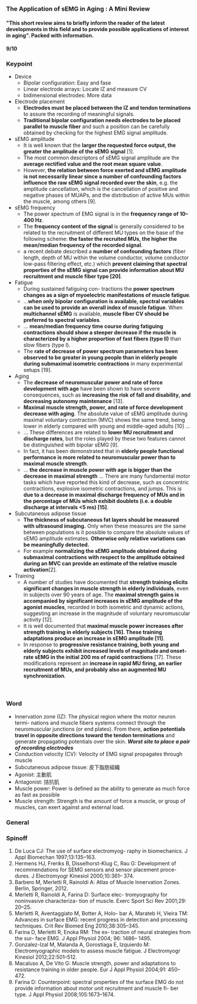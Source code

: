 ### The Application of sEMG in Aging : A Mini Review

#### "This short review aims to briefly inform the reader of the latest developments in this field and to provide possible applications of interest in aging". Packed with information. 

#### 9/10


### Keypoint        
* Device
    - Bipolar configuration: Easy and fase 
    - Linear electrode arrays: Locate IZ and measure CV
    - bidimensional electrodes: More data
* Electrode placement
    - **Electrodes must be placed between the IZ and tendon terminations** to assure the recording of meaningful signals. 
    - **Traditional bipolar configuration needs electrodes to be placed parallel to muscle fiber** and such a position can be carefully obtained by checking for the highest EMG signal amplitude. 
* sEMG amplitude
    - It is well known that the **larger the requested force output, the greater the amplitude of the sEMG signal** [1]. 
    - The most common descriptors of sEMG signal amplitude are the **average rectified value and the root mean square value**. 
    - However, **the relation between force exerted and sEMG amplitude is not necessarily linear since a number of confounding factors influence the raw sEMG signal recorded over the skin**, e.g. the amplitude cancellation, which is the cancellation of positive and negative phases of MUAPs, and the distribution of active MUs within the muscle, among others [9].
* sEMG frequency
    - The power spectrum of EMG signal is in the **frequency range of 10–400 Hz**.
    - The **frequency content of the signal** is generally considered to be related to the recruitment of different MU types on the base of the following scheme: **the faster the recruited MUs, the higher the mean/median frequency of the recorded signal**.   
    - a recent debate described a **number of confounding factors** (fiber length, depth of MU within the volume conductor, volume conductor low-pass filtering effect, etc.) which **prevent claiming that spectral properties of the sEMG signal can provide information about MU recruitment and muscle fiber type [20]**. 
* Fatigue
    - During sustained fatiguing con- tractions the **power spectrum changes as a sign of myoelectric manifestations of muscle fatigue**.
    - ...**when only bipolar configuration is available, spectral variables can be used to provide an overall index of muscle fatigue**. When **multichannel sEMG** is available, **muscle fiber CV should be preferred to spectral variables**. 
    - ... **mean/median frequency time course during fatiguing contractions should show a steeper decrease if the muscle is characterized by a higher proportion of fast fibers (type II)** than slow fibers (type I). 
    - The **rate of decrease of power spectrum parameters has been observed to be greater in young people than in elderly people during submaximal isometric contractions** in many experimental setups [19].  
* Aging
    - The **decrease of neuromuscular power and rate of force development with age** have been shown to have severe consequences, such as **increasing the risk of fall and disability, and decreasing autonomy maintenance** [13].
    - **Maximal muscle strength, power, and rate of force development decrease with aging**. The absolute value of sEMG amplitude during maximal voluntary contraction (MVC) shows the same trend, being lower in elderly compared with young and middle-aged adults [10] ...
    - ... These differences are related to **lower MU recruitment and discharge rates**, but the roles played by these two features cannot be distinguished with bipolar sEMG [9].
    - In fact, it has been demonstrated that in **elderly people functional performance is more related to neuromuscular power than to maximal muscle strength**.
    - ... **the decrease in muscle power with age is bigger than the decrease in maximal strength** ... There are many fundamental motor tasks which have reported this kind of decrease, such as concentric contractions, explosive isometric contractions, and jumps. This is **due to a decrease in maximal discharge frequency of MUs and in the percentage of MUs which exhibit doublets (i.e. a double discharge at intervals <5 ms) [15]**.
*  Subcutaneous adipose tissue 
    - **The thickness of subcutaneous fat layers should be measured with ultrasound imaging.** Only when these measures are the same between populations is it possible to compare the absolute values of sEMG amplitude estimates. **Otherwise only relative variations can be meaningfully detected.**
    - For example **normalizing the sEMG amplitude obtained during submaximal contractions with respect to the amplitude obtained during an MVC can provide an estimate of the relative muscle activation**[2].
* Training
    - A number of studies have documented that **strength training elicits significant changes in muscle strength in elderly individuals**, even in subjects over 90 years of age. The **maximal strength gains is accompanied by significant increases in sEMG amplitude of the agonist muscles**, recorded in both isometric and dynamic actions, suggesting an increase in the magnitude of voluntary neuromuscular activity [12]. 
    -  It is well documented that **maximal muscle power increases after strength training in elderly subjects [16]. These training adaptations produce an increase in sEMG amplitude [11]**. 
    -  In response to **progressive resistance training, both young and elderly subjects exhibit increased levels of magnitude and onset-rate sEMG in the initial 200 ms of rapid contractions** [17]. These modifications represent an **increase in rapid MU firing, an earlier recruitment of MUs, and probably also an augmented MU synchronization**.

　   
### Word
* Innervation zone (IZ): The physical region where the motor neuron termi- nations and muscle fibers systems connect through the neuromuscular junctions (or end plates). From there, **action potentials travel in opposite directions toward the tendon terminations** and generate propagating potentials over the skin. ***Worst site to place a pair of recording electrodes***
* Conduction velocity (CV): Velocity of EMG signal propagates through muscle
* Subcutaneous adipose tissue: 皮下脂肪組織
* Agonist: 主動肌
* Antagonist: 拮抗肌
* Muscle power: Power is defined as the ability to generate as much force as fast as possible
* Muscle strength: Strength is the amount of force a muscle, or group of muscles, can exert against and external load.


### General


### Spinoff
1. De Luca CJ: The use of surface electromyog- raphy in biomechanics. J Appl Biomechan 1997;13:135–163.
2. Hermens HJ, Freriks B, Disselhorst-Klug C, Rau G: Development of recommendations for SEMG sensors and sensor placement proce- dures. J Electromyogr Kinesiol 2000;10:361– 374.
3. Barbero M, Merletti R, Rainoldi A: Atlas of Muscle Innervation Zones. Berlin, Springer, 2012.
5. Merletti R, Rainoldi A, Farina D: Surface elec- tromyography for noninvasive characteriza- tion of muscle. Exerc Sport Sci Rev 2001;29: 20–25.
7. Merletti R, Aventaggiato M, Botter A, Holo- bar A, Marateb H, Vieira TM: Advances in surface EMG: recent progress in detection and processing techniques. Crit Rev Biomed Eng 2010;38:305–345.
9. Farina D, Merletti R, Enoka RM: The ex- traction of neural strategies from the sur- face EMG. J Appl Physiol 2004; 96: 1486– 1495.
18. Gonzalez-Izal M, Malanda A, Gorostiaga E, Izquierdo M: Electromyographic models to assess muscle fatigue. J Electromyogr Kinesiol 2012;22:501–512. 
19. Macaluso A, De Vito G: Muscle strength, power and adaptations to resistance training in older people. Eur J Appl Physiol 2004;91: 450–472.
20. Farina D: Counterpoint: spectral properties of the surface EMG do not provide information about motor unit recruitment and muscle fi- ber type. J Appl Physiol 2008;105:1673–1674.
